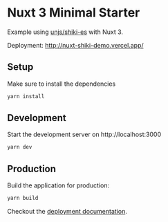 # Nuxt 3 Minimal Starter


Example using [unjs/shiki-es](https://github.com/unjs/shiki-es) with Nuxt 3.

Deployment: http://nuxt-shiki-demo.vercel.app/

## Setup

Make sure to install the dependencies

```bash
yarn install
```

## Development

Start the development server on http://localhost:3000

```bash
yarn dev
```

## Production

Build the application for production:

```bash
yarn build
```

Checkout the [deployment documentation](https://v3.nuxtjs.org/docs/deployment).

